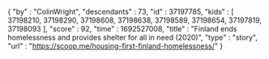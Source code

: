 {
  "by" : "ColinWright",
  "descendants" : 73,
  "id" : 37197785,
  "kids" : [ 37198210, 37198290, 37198608, 37198638, 37198589, 37198654, 37197819, 37198093 ],
  "score" : 92,
  "time" : 1692527008,
  "title" : "Finland ends homelessness and provides shelter for all in need (2020)",
  "type" : "story",
  "url" : "https://scoop.me/housing-first-finland-homelessness/"
}
